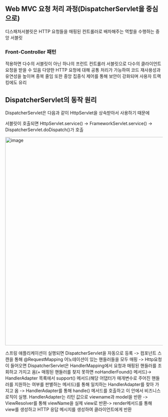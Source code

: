 ## Web MVC 요청 처리 과정(DispatcherServlet을 중심으로)
디스패처서블릿은 HTTP 요청들을 매핑된 컨트롤러로 배차해주는 역할을 수행하는 중앙 서블릿

### Front-Controller 패턴
적용하면 다수의 서블릿이 아닌 하나의 프런트 컨트롤러 서블릿으로 다수의 클라이언트 요청을 받을 수 있음
다양한 HTTP 요청에 대해 공통 처리가 가능하여 코드 재사용성과 유연성을 높이며 중복 줄임
또한 중앙 집중식 제어를 통해 보안이 강화되며 사용자 트랙킹에도 유리

## DispatcherServlet의 동작 원리
DispatcherServlet은 다음과 같이 HttpServlet을 상속받아서 사용하기 때문에

서블릿이 호출되면 HttpServlet.service() -> FrameworkServlet.service() -> DispatcherServlet.doDispatch()가 호출

<img width="666" alt="image" src="https://github.com/98000001/CS-Study/assets/96863137/f092d7b9-fc01-4d36-8299-f19318d50d0d">

스프링 애플리케이션이 실행되면 DispatcherServlet을 자동으로 등록 ->
컴포넌트 스캔을 통해 @RequestMapping 어노테이션이 있는 핸들러들을 모두 매핑 ->
Http요청이 들어오면 DispatcherServlet은 HandlerMapping에서 요청과 매핑된 핸들러를 조회하고 가지고 옴(+ 매핑된 핸들러를 찾지 못하면 noHandlerFound() 메서드)->
HandlerAdapter 목록에서 support() 메서드(해당 어댑터가 매개변수로 주어진 핸들러를 지원하는 여부를 판별하는 메서드)를 통해 일치하는 HandlerAdapter를 찾아 가지고 옴 ->
HandlerAdapter를 통해 handle() 메서드를 호출하고 이 안에서 비즈니스 로직이 실행. HandlerAdapter는 리턴 값으로 viewname과 model을 반환 ->
ViewResolver를 통해 viewName을  실제 view로 반환->
render메서드를 통해 view를 생성하고 HTTP 응답 메시지를 생성하여 클라이언트에게 반환



